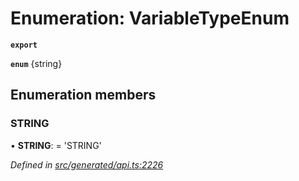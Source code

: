 # Enumeration: VariableTypeEnum

**`export`** 

**`enum`** {string}

## Enumeration members

###  STRING

• **STRING**: =  <any>'STRING'

*Defined in [src/generated/api.ts:2226](https://github.com/mailslurp/mailslurp-client-ts-js/blob/507ad2d/src/generated/api.ts#L2226)*
